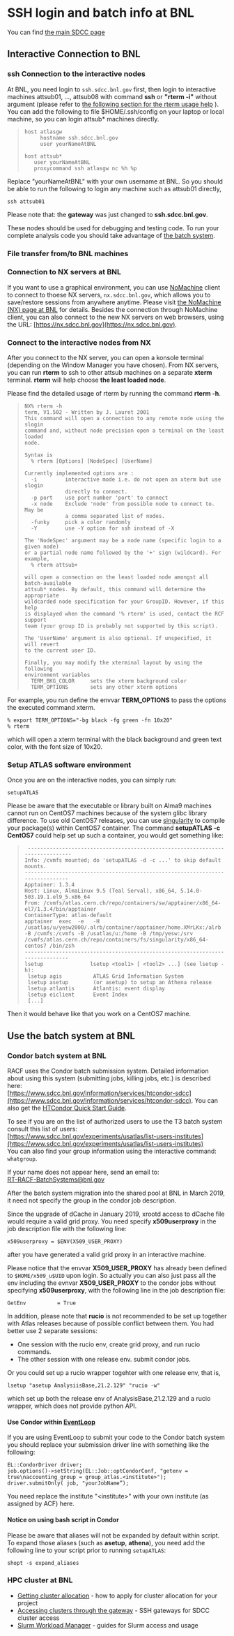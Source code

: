 # SSH login and batch info at BNL

You can find [the main SDCC page](https://www.sdcc.bnl.gov)

## <span id="Interactive_connection_to_BNL"></span> Interactive Connection to BNL

### <span id="Connect_to_the_interactive_nodes"></span> ssh Connection to the interactive nodes

At BNL, you need login to `ssh.sdcc.bnl.gov` first, then login to
interactive machines attsub01, ..., attsub08
with command **ssh** or **"rterm -i"** without argument 
(please refer to 
[the following section for the rterm usage help](#Connect_to_the_interactive_n_AN1) ).
You can add the following to file $HOME/.ssh/config on your laptop or
local machine, so you can login attsub\* machines directly.

>     host atlasgw
>          hostname ssh.sdcc.bnl.gov
>          user yourNameAtBNL
>
>     host attsub*
>        user yourNameAtBNL
>        proxycommand ssh atlasgw nc %h %p

Replace "yourNameAtBNL" with your own username at BNL. So you should be
able to run the following to login any machine such as attsub01
directly,

    ssh attsub01

Please note that: the **gateway** was just changed to
**ssh.sdcc.bnl.gov**.

These nodes should be used for debugging and testing code. To run your
complete analysis code you should take advantage of [the batch system](#Use_the_batch_system).

### <span id="FileTransfer_with_BNL"></span> File transfer from/to BNL machines

### <span id="Connect_to_NX_servers_at_BNL"></span> Connection to NX servers at BNL

If you want to use a graphical environment, you can use
[NoMachine](https://www.nomachine.com/getting-started-with-nomachine)
client to connect to thoese NX servers, `nx.sdcc.bnl.gov`, which allows
you to save/restore sessions from anywhere anytime. Please visit 
[the NoMachine (NX) page at BNL](https://www.sdcc.bnl.gov/information/services/how-use-nx-sdcc)
for details. Besides the connection through NoMachine client, you can
also connect to the new NX servers on web browsers, using the URL:
[https://nx.sdcc.bnl.gov](https://nx.sdcc.bnl.gov).

### <span id="Connect_to_the_interactive_n_AN1"></span> Connect to the interactive nodes from NX

After you connect to the NX server, you can open a konsole terminal
(depending on the Window Manager you have chosen). From NX servers, you
can run **rterm** to ssh to other attsub machines on a separate
**xterm** terminal. **rterm** will help choose **the least loaded
node**.

Please find the detailed usage of rterm by running the command **rterm
-h**.

>     NX% rterm -h
>     term, V1.502 - Written by J. Lauret 2001 
>     This command will open a connection to any remote node using the slogin 
>     command and, without node precision open a terminal on the least loaded 
>     node.
>
>     Syntax is
>       % rterm [Options] [NodeSpec] [UserName]
>
>     Currently implemented options are :
>       -i         interactive mode i.e. do not open an xterm but use slogin
>                  directly to connect.
>       -p port    use port number 'port' to connect
>       -x node    Exclude 'node' from possible node to connect to. May be
>                  a comma separated list of nodes.
>       -funky     pick a color randomly
>       -Y         use -Y option for ssh instead of -X
>
>     The 'NodeSpec' argument may be a node name (specific login to a given node) 
>     or a partial node name followed by the '+' sign (wildcard). For example,
>       % rterm attsub+
>
>     will open a connection on the least loaded node amongst all batch-available 
>     attsub* nodes. By default, this command will determine the appropriate
>     wildcarded node specification for your GroupID. However, if this help
>     is displayed when the command '% rterm' is used, contact the RCF support 
>     team (your group ID is probably not supported by this script).
>
>     The 'UserName' argument is also optional. If unspecified, it will revert 
>     to the current user ID.
>
>     Finally, you may modify the xterminal layout by using the following
>     environment variables 
>       TERM_BKG_COLOR     sets the xterm background color
>       TERM_OPTIONS       sets any other xterm options

For example, you run define the envvar **TERM\_OPTIONS** to pass the
options the executed command xterm.

    % export TERM_OPTIONS="-bg black -fg green -fn 10x20"
    % rterm

which will open a xterm terminal with the black background and green
text color, with the font size of 10x20.

### <span id="Setup_ATLAS_software_environment"></span> Setup ATLAS software environment

Once you are on the interactive nodes, you can simply run:

    setupATLAS

Please be aware that the executable or library built on Alma9 machines
cannot run on CentOS7 machines because of the system glibc library
difference. To use old CentOS7 releases, you can use
[singularity](https://sylabs.io/singularity/)
to compile your package(s) within CentOS7 container. The command
**setupATLAS -c CentOS7** could help set up such a container, you would get
something like:

>      ------------------------------------------------------------------------------
>     Info: /cvmfs mounted; do 'setupATLAS -d -c ...' to skip default mounts.
>     ------------------------------------------------------------------------------
>     Apptainer: 1.3.4
>     Host: Linux, AlmaLinux 9.5 (Teal Serval), x86_64, 5.14.0-503.19.1.el9_5.x86_64
>     From: /cvmfs/atlas.cern.ch/repo/containers/sw/apptainer/x86_64-el7/1.3.4/bin/apptainer
>     ContainerType: atlas-default
>     apptainer  exec  -e   -H /usatlas/u/yesw2000/.alrb/container/apptainer/home.XMrLKx:/alrb -B /cvmfs:/cvmfs -B /usatlas/u:/home -B /tmp/yesw:/srv /cvmfs/atlas.cern.ch/repo/containers/fs/singularity/x86_64-centos7 /bin/zsh
>     ------------------------------------------------------------------------------
>     lsetup               lsetup <tool1> [ <tool2> ...] (see lsetup -h):
>      lsetup agis          ATLAS Grid Information System
>      lsetup asetup        (or asetup) to setup an Athena release
>      lsetup atlantis      Atlantis: event display
>      lsetup eiclient      Event Index 
>      [...]

Then it would behave like that you work on a CentOS7 machine.

## <span id="Use_the_batch_system"></span> Use the batch system at BNL

### <span id="Condor_batch_system"></span> Condor batch system at BNL

RACF uses the Condor batch submission system. Detailed information about
using this system (submitting jobs, killing jobs, etc.) is described
here:  
[https://www.sdcc.bnl.gov/information/services/htcondor-sdcc](https://www.sdcc.bnl.gov/information/services/htcondor-sdcc).
You can also get the 
[HTCondor Quick Start Guide](https://www.sdcc.bnl.gov/information/htcondor-quick-start-guide).

To see if you are on the list of authorized users to use the T3 batch
system consult this list of users:  
[https://www.sdcc.bnl.gov/experiments/usatlas/list-users-institutes](https://www.sdcc.bnl.gov/experiments/usatlas/list-users-institutes)  
You can also find your group information using the interactive command:
`whatgroup`.

If your name does not appear here, send an email to:  
<RT-RACF-BatchSystems@bnl.gov>

After the batch system migration into the shared pool at BNL in March
2019, it need not specify the group in the condor job description.

Since the upgrade of dCache in January 2019, xrootd access to dCache
file would require a valid grid proxy. You need specify
**x509userproxy** in the job description file with the following line:

    x509userproxy = $ENV(X509_USER_PROXY)

after you have generated a valid grid proxy in an interactive machine.

Please notice that the envvar **X509\_USER\_PROXY** has already been
defined to `$HOME/x509_u$UID` upon login. So actually you can also just
pass all the env including the evnvar **X509\_USER\_PROXY** to the
condor jobs without specifying **x509userproxy**, with the following
line in the job description file:

    GetEnv          = True

In addition, please note that **rucio** is not recommended to be set up
together with Atlas releases because of possible conflict between them.
You had better use 2 separate sessions:

-   One session with the rucio env, create grid proxy, and run rucio
    commands.
-   The other session with one release env. submit condor jobs.

Or you could set up a rucio wrapper togehter with one release env, that
is,

    lsetup "asetup AnalysiisBase,21.2.129" "rucio -w"

which set up both the release env of AnalysisBase,21.2.129 and a rucio wrapper, 
which does not provide python API.

#### <span id="Use_Condor_within_EventLoop"></span> Use Condor within <span class="twikiNewLink">[EventLoop](/twiki/bin/edit/AtlasComputing/EventLoop?topicparent=AtlasComputing.SPARatBNL;nowysiwyg=1 "this topic does not yet exist; you can create it.")</span>

If you are using EventLoop to submit your code to the Condor batch
system you should replace your submission driver line with something
like the following:

    EL::CondorDriver driver;
    job.options()->setString(EL::Job::optCondorConf, "getenv = true\naccounting_group = group_atlas.<institute>");
    driver.submitOnly( job, "yourJobName”);

You need replace the institute "&lt;institute&gt;" with your own
institute (as assigned by ACF) here.

#### <span id="Notice_on_using_bash_script_in_C"></span> Notice on using bash script in Condor

Please be aware that aliases will not be expanded by default within
script. To expand those aliases (such as **asetup**, **athena**), you
need add the following line to your script prior to running
`setupATLAS`:

    shopt -s expand_aliases

### <span id="HPC_cluster"></span> HPC cluster at BNL

-   [Getting cluster allocation](https://www.sdcc.bnl.gov/information/services/obtaining-cluster-access) - how to apply for cluster allocation for your project
-   [Accessing clusters through the gateway](https://www.sdcc.bnl.gov/information/getting-started/accessing-clusters-through-gateway) - SSH gateways for SDCC cluster access
-   [Slurm Workload Manager](https://www.sdcc.bnl.gov/information/services/slurm-workload-manager) - guides for Slurm access and usage
